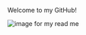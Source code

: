 Welcome to my GitHub!

![image for my read me](https://1drv.ms/i/s!Agswg1WhUioig75ceWNMY9dA4HmJ_w?e=XyIP23)


<!---
Megan-Zehrt/Megan-Zehrt is a ✨ special ✨ repository because its `README.md` (this file) appears on your GitHub profile.
You can click the Preview link to take a look at your changes.
--->
